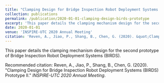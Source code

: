 ```yaml
---
title: "Clamping Design for Bridge Inspection Robot Deployment Systems (BIRDS) Prototype II"
collection: publications
permalink: /publication/2020-01-01-clamping-design-birds-prototype
excerpt: 'This paper details the clamping mechanism design for the second prototype of Bridge Inspection Robot Deployment Systems (BIRDS).'
date: 2020-01-01
venue: 'INSPIRE-UTC 2020 Annual Meeting'
citation: 'Reven, A., Jiao, P., Shang, B., Chen, G. (2020). &quot;Clamping Design for Bridge Inspection Robot Deployment Systems (BIRDS) Prototype II.&quot; *INSPIRE-UTC 2020 Annual Meeting*.'
---
```

This paper details the clamping mechanism design for the second prototype of Bridge Inspection Robot Deployment Systems (BIRDS).

Recommended citation: Reven, A., Jiao, P., Shang, B., Chen, G. (2020). "Clamping Design for Bridge Inspection Robot Deployment Systems (BIRDS) Prototype II." *INSPIRE-UTC 2020 Annual Meeting*.